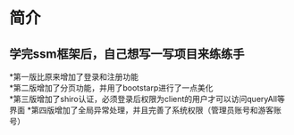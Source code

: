 简介
====
学完ssm框架后，自己想写一写项目来练练手
---
*第一版比原来增加了登录和注册功能<br/>
*第二版增加了分页功能，并用了bootstarp进行了一点美化<br/>
*第三版增加了shiro认证，必须登录后权限为client的用户才可以访问queryAll等界面
*第四版增加了全局异常处理，并且完善了系统权限（管理员账号和游客账号）
